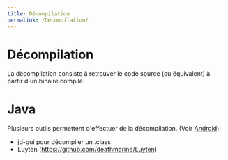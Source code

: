 ```yaml
---
title: Décompilation
permalink: /Décompilation/
---
```


# Décompilation
La décompilation consiste à retrouver le code source (ou équivalent) à partir d'un binaire compilé.

# Java
Plusieurs outils permettent d'effectuer de la décompilation. (Voir [Android](/Android/)):
- jd-gui pour décompiler un .class
- Luyten (https://github.com/deathmarine/Luyten)

